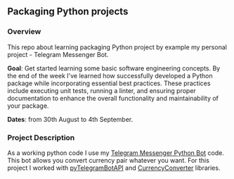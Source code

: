 ## Packaging Python projects

### Overview
This repo about learning packaging Python project by example my personal project - Telegram Messenger Bot.

**Goal**: Get started learning some basic software engineering concepts. By the end of the week I've learned how successfully developed a Python package while incorporating essential best practices. These practices include executing unit tests, running a linter, and ensuring proper documentation to enhance the overall functionality and maintainability of your package.

**Dates**: from 30th August to 4th September.

### Project Description
As a working python code I use my [Telegram Messenger Python Bot](https://core.telegram.org/bots/api) code. This bot allows you convert currency pair whatever you want. For this project I worked with [pyTelegramBotAPI](https://pypi.org/project/pyTelegramBotAPI/) and [CurrencyConverter](https://pypi.org/project/CurrencyConverter/) libraries.
